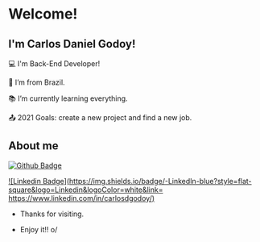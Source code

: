 # Welcome!

 

## I'm Carlos Daniel Godoy!

 

:computer: I'm Back-End Developer!

:house_with_garden: I’m from Brazil.

:books: I’m currently learning everything.

:outbox_tray: 2021 Goals: create a new project and find a new job.

 

## About me

[![Github Badge](https://img.shields.io/badge/-Github-000?style=flat-square&logo=Github&logoColor=white&link=github.com/CDGodoy)](github.com/CDGodoy)

[![Linkedin Badge](https://img.shields.io/badge/-LinkedIn-blue?style=flat-square&logo=Linkedin&logoColor=white&link= https://www.linkedin.com/in/carlosdgodoy/)]( https://www.linkedin.com/in/carlosdgodoy/)


- Thanks for visiting.

- Enjoy it!! o/
